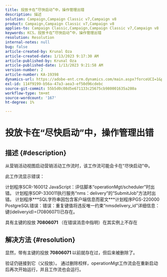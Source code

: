 ```yaml
---
title: 投放卡在“尽快启动”中，操作管理出错
description: 描述
solution: Campaign,Campaign Classic v7,Campaign v8
product: Campaign,Campaign Classic v7,Campaign v8
applies-to: Campaign Classic,Campaign,Campaign Classic v7,Campaign v8
keywords: KCS，投放卡在“尽快启动”中，操作管理出错
resolution: Resolution
internal-notes: null
bug: false
article-created-by: Krunal Oza
article-created-date: 1/13/2023 9:17:30 AM
article-published-by: Krunal Oza
article-published-date: 1/13/2023 9:21:58 AM
version-number: 2
article-number: KA-19398
dynamics-url: https://adobe-ent.crm.dynamics.com/main.aspx?forceUCI=1&pagetype=entityrecord&etn=knowledgearticle&id=2c80ee16-2393-ed11-aad1-6045bd006793
exl-id: 114f9199-b56a-47a3-aea3-ef50d96cdebc
source-git-commit: 55b5d0c08d5e671133c25675cb980001635a280a
workflow-type: tm+mt
source-wordcount: '167'
ht-degree: 1%

---
```


# 投放卡在“尽快启动”中，操作管理出错

## 描述 {#description}


从营销活动视图启动营销活动工作流时，该工作流可能会卡在“尽快启动”中。



此工作流显示错误：

计划程序SCR-160012 JavaScript：评估脚本“operationMgt/scheduler”时出错。
计划程序SOP-330011执行服务“nms：delivery”的“SubmitJob”方法时出错。
计划程序\*\*\*SQL字符串因包含客户端信息而密文\*\*\*计划程序PGS-220000 PostgreSQL错误：错误：重复键值将违反唯一约束“nmsdelivery_id”详细信息：键(ideliveryid)=(70806071)已存在。

具有主键的投放 <b>70806071 </b>（在错误消息中指明）在其实例上不存在


## 解决方法 {#resolution}


显然，带有主键的投放 <b>70806071 </b>以前就存在过，但后来被删除了。

验证仍链接到它（父投放）。 通过删除校样，operationMgt工作流会在重新启动后再次开始运行，并且工作流也会运行。
